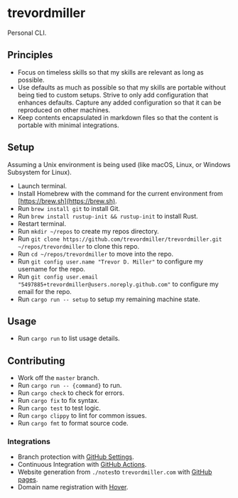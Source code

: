 # trevordmiller

Personal CLI.

## Principles

- Focus on timeless skills so that my skills are relevant as long as possible.
- Use defaults as much as possible so that my skills are portable without being tied to custom setups. Strive to only add configuration that enhances defaults. Capture any added configuration so that it can be reproduced on other machines. 
- Keep contents encapsulated in markdown files so that the content is portable with minimal integrations.

## Setup

Assuming a Unix environment is being used (like macOS, Linux, or Windows Subsystem for Linux).

- Launch terminal.
- Install Homebrew with the command for the current environment from [https://brew.sh](https://brew.sh).
- Run `brew install git` to install Git.
- Run `brew install rustup-init && rustup-init` to install Rust.
- Restart terminal.
- Run `mkdir ~/repos` to create my repos directory.
- Run `git clone https://github.com/trevordmiller/trevordmiller.git ~/repos/trevordmiller` to clone this repo.
- Run `cd ~/repos/trevordmiller` to move into the repo.
- Run `git config user.name "Trevor D. Miller"` to configure my username for the repo.
- Run `git config user.email "5497885+trevordmiller@users.noreply.github.com"` to configure my email for the repo.
- Run `cargo run -- setup` to setup my remaining machine state.

## Usage

- Run `cargo run` to list usage details.

## Contributing

- Work off the `master` branch.
- Run `cargo run -- {command}` to run.
- Run `cargo check` to check for errors.
- Run `cargo fix` to fix syntax.
- Run `cargo test` to test logic.
- Run `cargo clippy` to lint for common issues.
- Run `cargo fmt` to format source code.

### Integrations

- Branch protection with [GitHub Settings](https://github.com/trevordmiller/trevordmiller/settings/branches).
- Continuous Integration with [GitHub Actions](https://github.com/trevordmiller/trevordmiller/actions).
- Website generation from `./notes`to `trevordmiller.com` with [GitHub pages](https://github.com/trevordmiller/trevordmiller.github.io/settings).
- Domain name registration with [Hover](https://www.hover.com).
